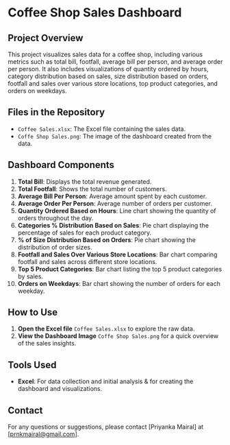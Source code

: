 # Coffee Shop Sales Dashboard

## Project Overview
This project visualizes sales data for a coffee shop, including various metrics such as total bill, footfall, average bill per person, and average order per person. It also includes visualizations of quantity ordered by hours, category distribution based on sales, size distribution based on orders, footfall and sales over various store locations, top product categories, and orders on weekdays.

## Files in the Repository
- `Coffee Sales.xlsx`: The Excel file containing the sales data.
- `Coffe Shop Sales.png`: The image of the dashboard created from the data.

## Dashboard Components
1. **Total Bill**: Displays the total revenue generated.
2. **Total Footfall**: Shows the total number of customers.
3. **Average Bill Per Person**: Average amount spent by each customer.
4. **Average Order Per Person**: Average number of orders per customer.
5. **Quantity Ordered Based on Hours**: Line chart showing the quantity of orders throughout the day.
6. **Categories % Distribution Based on Sales**: Pie chart displaying the percentage of sales for each product category.
7. **% of Size Distribution Based on Orders**: Pie chart showing the distribution of order sizes.
8. **Footfall and Sales Over Various Store Locations**: Bar chart comparing footfall and sales across different store locations.
9. **Top 5 Product Categories**: Bar chart listing the top 5 product categories by sales.
10. **Orders on Weekdays**: Bar chart showing the number of orders for each weekday.

## How to Use
1. **Open the Excel file** `Coffee Sales.xlsx` to explore the raw data.
2. **View the Dashboard Image** `Coffe Shop Sales.png` for a quick overview of the sales insights.

## Tools Used
- **Excel**: For data collection and initial analysis & for creating the dashboard and visualizations.

## Contact
For any questions or suggestions, please contact [Priyanka Mairal] at [prnkmairal@gmail.com].

